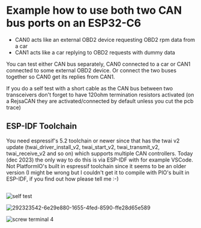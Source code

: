 # Example how to use both two CAN bus ports on an ESP32-C6
  
- CAN0 acts like an external OBD2 device requesting OBD2 rpm data from a car
- CAN1 acts like a car replying to OBD2 requests with dummy data
  
You can test either CAN bus separately, CAN0 connected to a car or CAN1 connected to some external OBD2 device. Or connect the two buses together so CAN0 get its replies from CAN1.  
  
If you do a self test with a short cable as the CAN bus between two transceivers don't forget to have 120ohm termination resistors activated (on a RejsaCAN they are activated/connected by default unless you cut the pcb trace)

## ESP-IDF Toolchain
You need espressif's 5.2 toolchain or newer since that has the twai v2 update (twai_driver_install_v2, twai_start_v2, twai_transmit_v2, twai_receive_v2 and so on) which supports multiple CAN controllers. Today (dec 2023) the only way to do this is via ESP-IDF with for example VSCode. Not PlatformIO's built in espressif toolchain since it seems to be an older version (I might be wrong but I couldn't get it to compile with PIO's built in ESP-IDF, if you find out how please tell me :-)  

##  
![self test](https://github.com/MagnusThome/RejsaCAN-ESP32/assets/32169384/38335e42-193e-4efd-a700-a233cd2ab3ab)  
  
![292323542-6e29e880-1655-4fed-8590-ffe28d65e589](https://github.com/MagnusThome/RejsaCAN-ESP32/assets/32169384/99e4d895-7e23-49a0-8b14-b76a3e1e294e)
  
![screw terminal 4](https://github.com/MagnusThome/RejsaCAN-ESP32/assets/32169384/38a3c7ae-c115-42aa-ae2a-c2d264c29d05)

